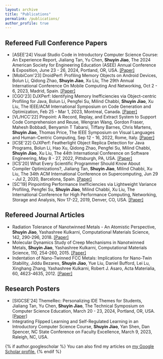 ```yaml
---
layout: archive
title: "Publications"
permalink: /publications/
author_profile: true
---
```

<h2>Refereed Full Conference Papers</h2>

<ul>
  <li>[ASEE'24] Visual Studio Code in Introductory Computer Science Course: An Experience Report, Jialiang Tan, Yu Chen, <strong>Shuyin Jiao</strong>, The 2024 American Society for Engineering Education (ASEE) Annual Conference & Exposition, June 23 - 26, 2024, Portland, OR, USA. <a href="">[Paper]</a></li>
  <li>[MobiCom'23] DroidPerf: Profiling Memory Objects on Android Devices, Bolun Li, Qidong Zhao, <strong>Shuyin Jiao</strong>, Xu Liu, The 29th Annual International Conference On Mobile Computing And Networking, Oct 2 - 6, 2023, Madrid, Spain. <a href="https://dl.acm.org/doi/abs/10.1145/3570361.3592503">[Paper]</a></li>
  <li>[CGO'23] DJXPerf: Identifying Memory Inefficiencies via Object-centric Profiling for Java, Bolun Li, Pengfei Su, Milind Chabbi, <strong>Shuyin Jiao</strong>, Xu Liu, The IEEE/ACM International Symposium on Code Generation and Optimization, Feb 25 - Mar 1, 2023, Montreal, Canada. <a href="https://dl.acm.org/doi/abs/10.1145/3579990.3580010">[Paper]</a></li>
  <li>[VL/HCC'22] Pinpoint: A Record, Replay, and Extract System to Support Code Comprehension and Reuse, Wengran Wang, Gordon Fraser, Mahesh Bobbadi, Benyamin T Tabarsi, Tiffany Barnes, Chris Martens, <strong>Shuyin Jiao</strong>, Thomas Price, The IEEE Symposium on Visual Languages and Human-Centric Computing, Sep 12 - 16, 2022, Rome, Italy. <a href="https://ieeexplore.ieee.org/document/9833105">[Paper]</a></li>
  <li>[ICSE'22] OJXPerf: Featherlight Object Replica Detection for Java Programs, Bolun Li, Hao Xu, Qidong Zhao, Pengfei Su, Milind Chabbi, <strong>Shuyin Jiao</strong>, Xu Liu, The 44th International Conference on Software Engineering, May 8 - 27, 2022, Pittsburgh, PA, USA. <a href="https://dl.acm.org/doi/abs/10.1145/3510003.3510083">[Paper]</a></li>
  <li>[ICS'20] What Every Scientific Programmer Should Know About Compiler Optimizations?, Jialiang Tan, <strong>Shuyin Jiao</strong>, Milind Chabbi, Xu Liu, The 34th ACM International Conference on Supercomputing, Jun 29 - Jul 2, 2020, Barcelona, Spain. <a href="https://dl.acm.org/doi/10.1145/3392717.3392754">[Paper]</a></li>
  <li>[SC'19] Pinpointing Performance Inefficiencies via Lightweight Variance Profiling, Pengfei Su, <strong>Shuyin Jiao</strong>, Milind Chabbi, Xu Liu, The International Conference for High Performance Computing, Networking, Storage and Analysis, Nov 17-22, 2019, Denver, CO, USA. <a href="https://dl.acm.org/doi/10.1145/3295500.3356167">[Paper]</a></li>
</ul>

<h2>Refereed Journal Articles</h2>

<ul>
  <li>Radiation Tolerance of Nanotwinned Metals - An Atomistic Perspective, <strong>Shuyin Jiao</strong>, Yashashree Kulkarni, Computational Materials Science, 142, 290-296, 2018. <a href="https://www.sciencedirect.com/science/article/abs/pii/S0927025617305839">[Paper]</a></li>
  <li>Molecular Dynamics Study of Creep Mechanisms in Nanotwinned Metals, <strong>Shuyin Jiao</strong>, Yashashree Kulkarni, Computational Materials Science, 110, 254-260, 2015. <a href="https://www.sciencedirect.com/science/article/abs/pii/S0927025615005145">[Paper]</a></li>
  <li>Indentation of Nano-Twinned FCC Metals: Implications for Nano-Twin Stability, Jiddu Bezares, <strong>Shuyin Jiao</strong>, Yue Liu, Daniel Bufford, Lei Lu, Xinghang Zhang, Yashashree Kulkarni, Robert J. Asaro, Acta Materialia, 60, 4623-4635, 2012. <a href="https://www.sciencedirect.com/science/article/abs/pii/S1359645412002005">[Paper]</a></li>

</ul>

<h2>Research Posters</h2>

<ul>
  <li>[SIGCSE'24] ThemeRec: Personalizing IDE Themes for Students, Jialiang Tan, Yu Chen, <strong>Shuyin Jiao</strong>, The Technical Symposium on Computer Science Education, March 20 - 23, 2024, Portland, OR, USA.<a href="https://dl.acm.org/doi/10.1145/3626253.3635577">[Paper]</a></li>
  <li>Integrating Flipped Learning and Self-Regulated Learning in an Introductory Computer Science Course, <strong>Shuyin Jiao</strong>, Yan Shen, Dan Spencer, NC State Conference on Faculty Excellence, March 9, 2023, Raleigh, NC, USA.</li>
  

</ul>

{% if author.googlescholar %}
  You can also find my articles on <u><a href="{{author.googlescholar}}">my Google Scholar profile</a>.</u>
{% endif %}


